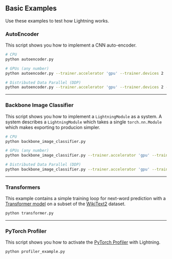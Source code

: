 ## Basic Examples

Use these examples to test how Lightning works.

### AutoEncoder

This script shows you how to implement a CNN auto-encoder.

```bash
# CPU
python autoencoder.py

# GPUs (any number)
python autoencoder.py --trainer.accelerator 'gpu' --trainer.devices 2

# Distributed Data Parallel (DDP)
python autoencoder.py --trainer.accelerator 'gpu' --trainer.devices 2 --trainer.strategy 'ddp'
```

______________________________________________________________________

### Backbone Image Classifier

This script shows you how to implement a `LightningModule` as a system.
A system describes a `LightningModule` which takes a single `torch.nn.Module` which makes exporting to producion simpler.

```bash
# CPU
python backbone_image_classifier.py

# GPUs (any number)
python backbone_image_classifier.py --trainer.accelerator 'gpu' --trainer.devices 2

# Distributed Data Parallel (DDP)
python backbone_image_classifier.py --trainer.accelerator 'gpu' --trainer.devices 2 --trainer.strategy 'ddp'
```

______________________________________________________________________

### Transformers

This example contains a simple training loop for next-word prediction with a [Transformer model](https://arxiv.org/abs/1706.03762) on a subset of the [WikiText2](https://www.salesforce.com/products/einstein/ai-research/the-wikitext-dependency-language-modeling-dataset/) dataset.

```bash
python transformer.py
```

______________________________________________________________________

### PyTorch Profiler

This script shows you how to activate the [PyTorch Profiler](https://github.com/pytorch/kineto) with Lightning.

```bash
python profiler_example.py
```
